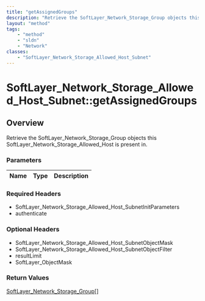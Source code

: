 ```yaml
---
title: "getAssignedGroups"
description: "Retrieve the SoftLayer_Network_Storage_Group objects this SoftLayer_Network_Storage_Allowed_Host is present in."
layout: "method"
tags:
    - "method"
    - "sldn"
    - "Network"
classes:
    - "SoftLayer_Network_Storage_Allowed_Host_Subnet"
---
```

# SoftLayer_Network_Storage_Allowed_Host_Subnet::getAssignedGroups
## Overview 
Retrieve the SoftLayer_Network_Storage_Group objects this SoftLayer_Network_Storage_Allowed_Host is present in.

### Parameters 
|Name | Type | Description |
| --- | --- | --- |


### Required Headers
* SoftLayer_Network_Storage_Allowed_Host_SubnetInitParameters
* authenticate

### Optional Headers
* SoftLayer_Network_Storage_Allowed_Host_SubnetObjectMask
* SoftLayer_Network_Storage_Allowed_Host_SubnetObjectFilter
* resultLimit
* SoftLayer_ObjectMask

### Return Values
<a href='/reference/datatypes/SoftLayer_Network_Storage_Group'>SoftLayer_Network_Storage_Group[] </a>

